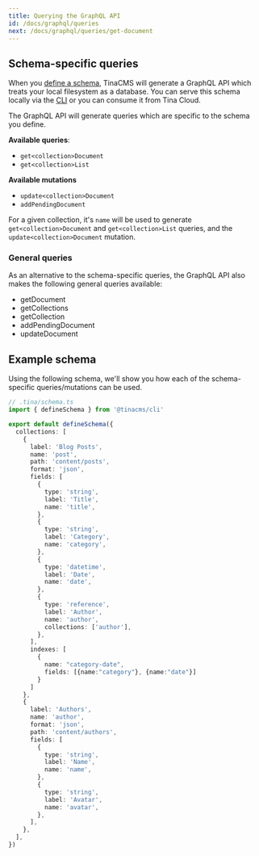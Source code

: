 ```yaml
---
title: Querying the GraphQL API
id: /docs/graphql/queries
next: /docs/graphql/queries/get-document
---
```


## Schema-specific queries

When you [define a schema](/docs/schema), TinaCMS will generate a GraphQL API which treats your local filesystem as a database. You can serve this schema locally via the [CLI](/docs/graphql/cli) or you can consume it from Tina Cloud.

The GraphQL API will generate queries which are specific to the schema you define.

**Available queries**:

- `get<collection>Document`
- `get<collection>List`

**Available mutations**

- `update<collection>Document`
- `addPendingDocument`

For a given collection, it's `name` will be used to generate `get<collection>Document` and `get<collection>List` queries, and the `update<collection>Document` mutation.

### General queries

As an alternative to the schema-specific queries, the GraphQL API also makes the following general queries available:

- getDocument
- getCollections
- getCollection
- addPendingDocument
- updateDocument

## Example schema

Using the following schema, we'll show you how each of the schema-specific queries/mutations can be used.

```ts
// .tina/schema.ts
import { defineSchema } from '@tinacms/cli'

export default defineSchema({
  collections: [
    {
      label: 'Blog Posts',
      name: 'post',
      path: 'content/posts',
      format: 'json',
      fields: [
        {
          type: 'string',
          label: 'Title',
          name: 'title',
        },
        {
          type: 'string',
          label: 'Category',
          name: 'category',
        },
        {
          type: 'datetime',
          label: 'Date',
          name: 'date',
        },
        {
          type: 'reference',
          label: 'Author',
          name: 'author',
          collections: ['author'],
        },
      ],
      indexes: [
        {
          name: "category-date",
          fields: [{name:"category"}, {name:"date"}]
        }
      ]
    },
    {
      label: 'Authors',
      name: 'author',
      format: 'json',
      path: 'content/authors',
      fields: [
        {
          type: 'string',
          label: 'Name',
          name: 'name',
        },
        {
          type: 'string',
          label: 'Avatar',
          name: 'avatar',
        },
      ],
    },
  ],
})
```
